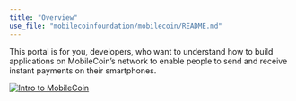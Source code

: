 ```yaml
---
title: "Overview"
use_file: "mobilecoinfoundation/mobilecoin/README.md"
---
```

This portal is for you, developers, who want to understand how to build applications on MobileCoin’s network to enable
people to send and receive instant payments on their smartphones.

[![Intro to MobileCoin](https://img.youtube.com/vi/DAyojx67Stg/0.jpg)](http://www.youtube.com/watch?v=DAyojx67Stg)
